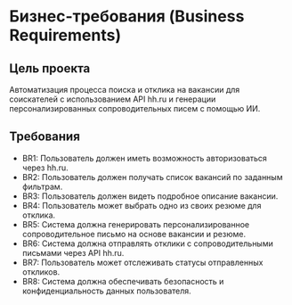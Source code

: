 # Бизнес-требования (Business Requirements)

## Цель проекта

Автоматизация процесса поиска и отклика на вакансии для соискателей с использованием API hh.ru и генерации персонализированных сопроводительных писем с помощью ИИ.

## Требования

- BR1: Пользователь должен иметь возможность авторизоваться через hh.ru.
- BR2: Пользователь должен получать список вакансий по заданным фильтрам.
- BR3: Пользователь должен видеть подробное описание вакансии.
- BR4: Пользователь может выбрать одно из своих резюме для отклика.
- BR5: Система должна генерировать персонализированное сопроводительное письмо на основе вакансии и резюме.
- BR6: Система должна отправлять отклики с сопроводительными письмами через API hh.ru.
- BR7: Пользователь может отслеживать статусы отправленных откликов.
- BR8: Система должна обеспечивать безопасность и конфиденциальность данных пользователя.  
